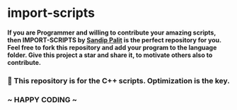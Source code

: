 # import-scripts

**If you are Programmer and willing to contribute your amazing scripts, then IMPORT-SCRIPTS by [Sandip Palit](https://github.com/SandipPalit/) is  the perfect repository for you. Feel free to fork this repository and add your program to the language folder. Give this project a star and share it, to motivate others also to contribute.**


### 📌 This repository is for the **C++** scripts. Optimization is the key.

### ~ HAPPY CODING ~